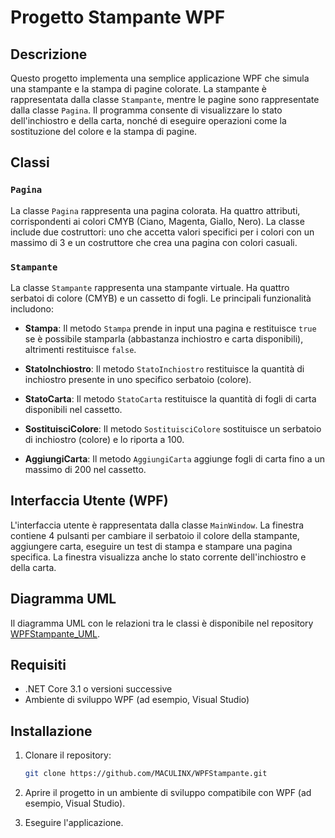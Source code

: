 # Progetto Stampante WPF

## Descrizione

Questo progetto implementa una semplice applicazione WPF che simula una stampante e la stampa di pagine colorate. La stampante è rappresentata dalla classe `Stampante`, mentre le pagine sono rappresentate dalla classe `Pagina`. Il programma consente di visualizzare lo stato dell'inchiostro e della carta, nonché di eseguire operazioni come la sostituzione del colore e la stampa di pagine.

## Classi

### `Pagina`

La classe `Pagina` rappresenta una pagina colorata. Ha quattro attributi, corrispondenti ai colori CMYB (Ciano, Magenta, Giallo, Nero). La classe include due costruttori: uno che accetta valori specifici per i colori con un massimo di 3 e un costruttore che crea una pagina con colori casuali.

### `Stampante`

La classe `Stampante` rappresenta una stampante virtuale. Ha quattro serbatoi di colore (CMYB) e un cassetto di fogli. Le principali funzionalità includono:

- **Stampa**: Il metodo `Stampa` prende in input una pagina e restituisce `true` se è possibile stamparla (abbastanza inchiostro e carta disponibili), altrimenti restituisce `false`.

- **StatoInchiostro**: Il metodo `StatoInchiostro` restituisce la quantità di inchiostro presente in uno specifico serbatoio (colore).

- **StatoCarta**: Il metodo `StatoCarta` restituisce la quantità di fogli di carta disponibili nel cassetto.

- **SostituisciColore**: Il metodo `SostituisciColore` sostituisce un serbatoio di inchiostro (colore) e lo riporta a 100.

- **AggiungiCarta**: Il metodo `AggiungiCarta` aggiunge fogli di carta fino a un massimo di 200 nel cassetto.

## Interfaccia Utente (WPF)

L'interfaccia utente è rappresentata dalla classe `MainWindow`. La finestra contiene 4 pulsanti per cambiare il serbatoio il colore della stampante, aggiungere carta, eseguire un test di stampa e stampare una pagina specifica. La finestra visualizza anche lo stato corrente dell'inchiostro e della carta.

## Diagramma UML

Il diagramma UML con le relazioni tra le classi è disponibile nel repository [WPFStampante_UML](https://raw.githubusercontent.com/MACULINX/WPFStampante/master/StampanteWPF_UML.png).

## Requisiti

- .NET Core 3.1 o versioni successive
- Ambiente di sviluppo WPF (ad esempio, Visual Studio)

## Installazione

1. Clonare il repository:

   ```bash
   git clone https://github.com/MACULINX/WPFStampante.git

2. Aprire il progetto in un ambiente di sviluppo compatibile con WPF (ad esempio, Visual Studio).

3. Eseguire l'applicazione.
